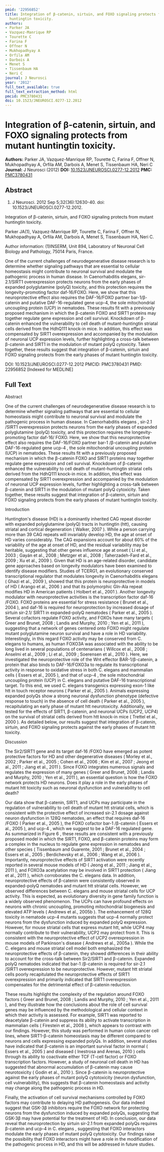 ```yaml
---
pmid: '22956852'
title: Integration of β-catenin, sirtuin, and FOXO signaling protects from mutant
  huntingtin toxicity.
authors:
- Parker JA
- Vazquez-Manrique RP
- Tourette C
- Farina F
- Offner N
- Mukhopadhyay A
- Orfila AM
- Darbois A
- Menet S
- Tissenbaum HA
- Neri C
journal: J Neurosci
year: '2012'
full_text_available: true
full_text_extraction_method: html
pmcid: PMC3780431
doi: 10.1523/JNEUROSCI.0277-12.2012
---
```


# Integration of β-catenin, sirtuin, and FOXO signaling protects from mutant huntingtin toxicity.
**Authors:** Parker JA, Vazquez-Manrique RP, Tourette C, Farina F, Offner N, Mukhopadhyay A, Orfila AM, Darbois A, Menet S, Tissenbaum HA, Neri C
**Journal:** J Neurosci (2012)
**DOI:** [10.1523/JNEUROSCI.0277-12.2012](https://doi.org/10.1523/JNEUROSCI.0277-12.2012)
**PMC:** [PMC3780431](https://www.ncbi.nlm.nih.gov/pmc/articles/PMC3780431/)

## Abstract

1. J Neurosci. 2012 Sep 5;32(36):12630-40. doi: 10.1523/JNEUROSCI.0277-12.2012.

Integration of β-catenin, sirtuin, and FOXO signaling protects from mutant 
huntingtin toxicity.

Parker JA(1), Vazquez-Manrique RP, Tourette C, Farina F, Offner N, Mukhopadhyay 
A, Orfila AM, Darbois A, Menet S, Tissenbaum HA, Neri C.

Author information:
(1)INSERM, Unit 894, Laboratory of Neuronal Cell Biology and Pathology, 75014 
Paris, France.

One of the current challenges of neurodegenerative disease research is to 
determine whether signaling pathways that are essential to cellular homeostasis 
might contribute to neuronal survival and modulate the pathogenic process in 
human disease. In Caenorhabditis elegans, sir-2.1/SIRT1 overexpression protects 
neurons from the early phases of expanded polyglutamine (polyQ) toxicity, and 
this protection requires the longevity-promoting factor daf-16/FOXO. Here, we 
show that this neuroprotective effect also requires the DAF-16/FOXO partner 
bar-1/β-catenin and putative DAF-16-regulated gene ucp-4, the sole mitochondrial 
uncoupling protein (UCP) in nematodes. These results fit with a previously 
proposed mechanism in which the β-catenin FOXO and SIRT1 proteins may together 
regulate gene expression and cell survival. Knockdown of β-catenin enhanced the 
vulnerability to cell death of mutant-huntingtin striatal cells derived from the 
HdhQ111 knock-in mice. In addition, this effect was compensated by SIRT1 
overexpression and accompanied by the modulation of neuronal UCP expression 
levels, further highlighting a cross-talk between β-catenin and SIRT1 in the 
modulation of mutant polyQ cytoxicity. Taken together, these results suggest 
that integration of β-catenin, sirtuin and FOXO signaling protects from the 
early phases of mutant huntingtin toxicity.

DOI: 10.1523/JNEUROSCI.0277-12.2012
PMCID: PMC3780431
PMID: 22956852 [Indexed for MEDLINE]

## Full Text

Abstract

One of the current challenges of neurodegenerative disease research is to determine whether signaling pathways that are essential to cellular homeostasis might contribute to neuronal survival and modulate the pathogenic process in human disease. In Caenorhabditis elegans , sir-2.1 /SIRT1 overexpression protects neurons from the early phases of expanded polyglutamine (polyQ) toxicity, and this protection requires the longevity-promoting factor daf-16/ FOXO. Here, we show that this neuroprotective effect also requires the DAF-16/FOXO partner bar-1 /β-catenin and putative DAF-16-regulated gene ucp-4 , the sole mitochondrial uncoupling protein (UCP) in nematodes. These results fit with a previously proposed mechanism in which the β-catenin FOXO and SIRT1 proteins may together regulate gene expression and cell survival. Knockdown of β-catenin enhanced the vulnerability to cell death of mutant-huntingtin striatal cells derived from the HdhQ111 knock-in mice. In addition, this effect was compensated by SIRT1 overexpression and accompanied by the modulation of neuronal UCP expression levels, further highlighting a cross-talk between β-catenin and SIRT1 in the modulation of mutant polyQ cytoxicity. Taken together, these results suggest that integration of β-catenin, sirtuin and FOXO signaling protects from the early phases of mutant huntingtin toxicity.

Introduction

Huntington's disease (HD) is a dominantly inherited CAG repeat disorder with expanded polyglutamine (polyQ) tracts in huntingtin (htt), causing striatal and cortical degeneration ( Walker, 2007 ). While a person carrying more than 39 CAG repeats will invariably develop HD, the age at onset of HD varies considerably. The CAG expansions account for about 60% of the variability of the age at onset of HD, and the residual variability may be heritable, suggesting that other genes influence age at onset ( Li et al., 2003 ; Gayán et al., 2008 ; Metzger et al., 2008 ; Taherzadeh-Fard et al., 2009 ; Xu et al., 2009 ). Given that HD is an age-related disorder, candidate gene approaches based on longevity modulators have been examined to identify disease modifiers. Studies of TCERG1, an evolutionary conserved transcriptional regulator that modulates longevity in Caenorhabditis elegans ( Ghazi et al., 2009 ), showed that this protein is neuroprotective in models of HD ( Arango et al., 2006 ) and that its polymorphic Gln-Ala repeat modifies HD in American patients ( Holbert et al., 2001 ). Another longevity modulator with neuroprotective activities is the transcription factor daf-16 /FOXO. FOXO proteins are essential for stress resistance ( Brunet et al., 2004 ), and daf-16 is required for neuroprotection by increased dosage of sirtuin sir-2.1/ SIRT1 in expanded-polyQ nematodes ( Parker et al., 2005 ). Several cofactors regulate FOXO activity, and FOXOs have many targets ( Greer and Brunet, 2008 ; Landis and Murphy, 2010 ; Yen et al., 2011 ), suggesting that a network of genes centered onto FOXO might regulate mutant polyglutamine neuron survival and have a role in HD variability. Interestingly, in this regard FOXO activity may be conserved from C. elegans to humans, as human FOXO3A was associated with the ability to be long lived in several populations of centenarians ( Willcox et al., 2008 ; Anselmi et al., 2009 ; Li et al., 2009 ; Soerensen et al., 2010 ). Here, we investigated the neuroprotective role of the Wnt effector BAR-1/β-catenin, a protein that also binds to DAF-16/FOXO3a to regulate its transcriptional activity in response to oxidative stress in both C. elegans and mammalian cells ( Essers et al., 2005 ), and that of ucp-4 , the sole mitochondrial uncoupling protein (UCP) in C. elegans and putative DAF-16 transcriptional target. To this end, we used C. elegans transgenics expressing exon-1 like htt in touch receptor neurons ( Parker et al., 2005 ). Animals expressing expanded polyQs show a strong neuronal dysfunction phenotype (defective response to touch) in the absence of cell death ( Parker et al., 2005 ), recapitulating an early phase of mutant htt neurotoxicity. Additionally, we tested for the effects of SIRT1, β-catenin, and neuronal UCPs (UCP2, UCP4) on the survival of striatal cells derived from htt knock-in mice ( Trettel et al., 2000 ). As detailed below, our results suggest that integration of β-catenin, sirtuin, and FOXO signaling protects against the early phases of mutant htt toxicity.

Discussion

The Sir2/SIRT1 gene and its target daf-16 /FOXO have emerged as potent protective factors for HD and other degenerative diseases ( Morley et al., 2002 ; Parker et al., 2005 ; Cohen et al., 2006 ; Kim et al., 2007 ; Jeong et al., 2011 ; Jiang et al., 2011 ). Since FOXO integrates numerous signals and regulates the expression of many genes ( Greer and Brunet, 2008 ; Landis and Murphy, 2010 ; Yen et al., 2011 ), an essential question is how the FOXO network protects HD neurons. Does it play a role in the early phases of mutant htt toxicity such as neuronal dysfunction and vulnerability to cell death?

Our data show that β-catenin, SIRT1, and UCPs may participate in the regulation of vulnerability to cell death of mutant htt striatal cells, which is consistent with the protective effect of increased sir-2.1 dosage against neuron dysfunction in 128Q nematodes, an effect that requires daf-16 /FOXO ( Parker et al., 2005 ), the FOXO cofactor bar-1 /β-catenin ( Essers et al., 2005 ), and ucp-4 , which we suggest to be a DAF-16 regulated gene. As summarized in Figure 6 , these results are consistent with a previously proposed model in which the SIRT1, FOXO, and β-catenin proteins may form a complex in the nucleus to regulate gene expression in nematodes and other species ( Tissenbaum and Guarente, 2001 ; Brunet et al., 2004 ; Essers et al., 2005 ; Berdichevsky et al., 2006 ; Wang et al., 2006 ). Importantly, neuroprotective effects of SIRT1 activation were recently reported in several mouse models of HD ( Jeong et al., 2011 ; Jiang et al., 2011 ), and FOXO3a acetylation may be involved in SIRT1 protection ( Jiang et al., 2011 ), which corroborates the C. elegans data. In addition, neuroprotective effects of β-catenin were consistently observed in expanded-polyQ nematodes and mutant htt striatal cells. However, we observed differences between C. elegans and mouse striatal cells for UCP activity. This is expected, as evolutionary diversity in gene family function is a widely observed phenomenon. The UCPs can have profound effects on neurons with chronic uncoupling, promoting mitochondrial biogenesis and elevated ATP levels ( Andrews et al., 2005b ). The enhancement of 128Q toxicity in nematode ucp-4 mutants suggests that ucp-4 normally protect neurons from the dysfunction induced by expanded polyQ expression. However, for mouse striatal cells that express mutant htt, while UCP4 may normally contribute to their vulnerability, UCP2 may protect from it. This is consistent with the neuroprotective effect of UCP2 overexpression in mouse models of Parkinson's disease ( Andrews et al., 2005a ). While the C. elegans and mouse striatal cell model both emphasized the neuroprotective effects of β-catenin, they showed differences in their ability to account for the cross-talk between Sir2/SIRT1 and β-catenin. Expanded polyQ nematodes indicated that bar-1 /β-catenin is required for sir-2.1 /SIRT1 overexpression to be neuroprotective. However, mutant htt striatal cells poorly recapitulated the neuroprotective effects of SIRT1 overexpression and primarily indicated that SIRT1 overexpression compensates for the detrimental effect of β-catenin reduction.

These results highlight the complexity of the regulation around FOXO factors ( Greer and Brunet, 2008 ; Landis and Murphy, 2010 ; Yen et al., 2011 ), and they illustrate how the conclusions about the role of cell survival genes may be influenced by the methodological and cellular context in which their activity is assessed. For example, SIRT1 was reported to deacetylate β-catenin and suppress its ability to activate transcription in mammalian cells ( Firestein et al., 2008 ), which appears to contrast with our findings. However, this study was performed in human colon cancer cell lines, where SIRT1-β-catenin homeostasis may be different compared to neurons and cells expressing expanded polyQs. In addition, several studies have indicated that β-catenin is an important survival factor in normal ( Essers et al., 2005 ) and diseased ( Inestrosa and Arenas, 2010 ) cells through its ability to coactivate either TCF (T-cell factor) or FOXO transcription factors. However, a study of neuronal cell death in HD has suggested that abnormal accumulation of β-catenin may cause neurotoxicity ( Godin et al., 2010 ). Since β-catenin is neuroprotective against the early phases of mutant polyQ cytotoxicity (neuron dysfunction, cell vulnerability), this suggests that β-catenin homeostasis and activity may change along the pathogenic process in HD.

Finally, the activation of cell survival mechanisms controlled by FOXO factors may contribute to delaying HD pathogenesis. Our data indeed suggest that GSK-3β inhibitors require the FOXO network for protecting neurons from the dysfunction induced by expanded polyQs, suggesting that GSK-3β may have potential for the treatment of HD. In conclusion, our data reveal that neuroprotection by sirtuin sir-2.1 from expanded polyQs requires β-catenin and ucp-4 in C. elegans , suggesting that FOXO interactors modulate the early phases of mutant polyQ cytotoxicity. Our findings raise the possibility that FOXO interactors might have a role in the modification of the pathogenic process in HD, and this will be addressed in future studies.
